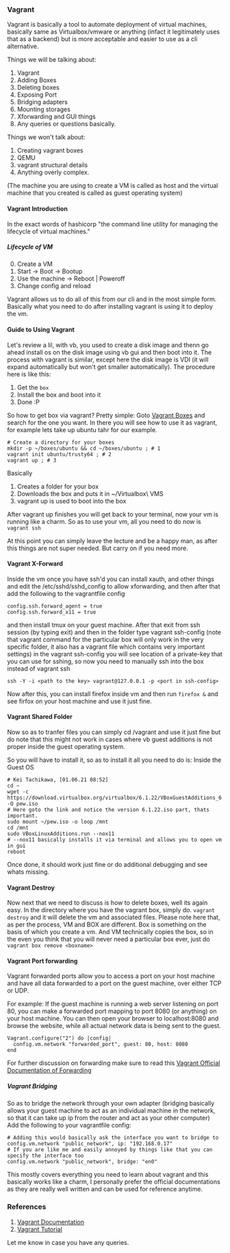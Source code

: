 ### Vagrant

Vagrant is basically a tool to automate deployment of virtual machines, basically same as Virtualbox/vmware or anything (infact it legitimately uses that as a backend) but is more acceptable and easier to use as a cli alternative. 

Things we will be talking about: 
1. Vagrant
2. Adding Boxes
3. Deleting boxes
4. Exposing Port
5. Bridging adapters
6. Mounting storages
7. Xforwarding and GUI things
8. Any queries or questions basically.

Things we won't talk about:
1. Creating vagrant boxes
2. QEMU
3. vagrant structural details
4. Anything overly complex.


(The machine you are using to create a VM is called as host and the virtual machine that you created is called as guest operating system)

#### Vagrant Introduction

In the exact words of hashicorp 
"the command line utility for managing the lifecycle of virtual machines."

##### Lifecycle of VM
0. Create a VM
1. Start -> Boot -> Bootup 
2. Use the machine -> Reboot | Poweroff
3. Change config and reload 
   
Vagrant allows us to do all of this from our cli and in the most simple form. Basically what you need to do after installing vagrant is using it to deploy the vm. 

#### Guide to Using Vagrant

Let's review a lil, with vb, you used to create a disk image and thenn go ahead install os on the disk image using vb gui and then boot into it. The process with vagrant is similar, except here the disk image is VDI (it will expand automatically but won't get smaller automatically). 
The procedure here is like this: 
1. Get the `box`
2. Install the box and boot into it
3. Done :P

So how to get box via vagrant?
Pretty simple:
Goto [Vagrant Boxes](https://app.vagrantup.com/boxes/search) and search for the one you want.
In there you will see how to use it as vagrant, for example lets take up ubuntu tahr for our example.

```
# Create a directory for your boxes
mkdir -p ~/boxes/ubuntu && cd ~/boxes/ubuntu ; # 1
vagrant init ubuntu/trusty64 ; # 2
vagrant up ; # 3
```
Basically 
1. Creates a folder for your box
2. Downloads the box and puts it in ~/Virtualbox\ VMS
3. vagrant up is used to boot into the box

After vagrant up finishes you will get back to your terminal, now your vm is running like a charm. 
So as to use your vm, all you need to do now is 
`vagrant ssh`

At this point you can simply leave the lecture and be a happy man, as after this things are not super needed. But carry on if you need more.


#### Vagrant X-Forward

Inside the vm once you have ssh'd you can install xauth, and other things and edit the /etc/sshd/sshd_config to allow xforwarding, and then after that add the following to the vagrantfile config

```
config.ssh.forward_agent = true
config.ssh.forward_x11 = true
```

and then install tmux on your guest machine. After that exit from ssh session (by typing exit) and then in the folder type vagrant ssh-config (note that vagrant command for the particular box will only work in the very specific folder, it also has a vagrant file which contains very important settings)
in the vagrant ssh-config you will see location of a private-key that you can use for sshing,
so now you need to manually ssh into the box instead of vagrant ssh 
```
ssh -Y -i <path to the key> vagrant@127.0.0.1 -p <port in ssh-config>
```
Now after this, you can install firefox inside vm and then run `firefox &` and see firfox on your host machine and use it just fine.

#### Vagrant Shared Folder

Now so as to tranfer files you can simply cd /vagrant and use it just fine but do note that this might not work in cases where vb guest additions is not proper inside the guest operating system.

So you will have to install it, so as to install it all you need to do is: 
Inside the Guest OS
```
# Kei Tachikawa, [01.06.21 08:52]
cd ~
wget -c https://download.virtualbox.org/virtualbox/6.1.22/VBoxGuestAdditions_6.1.22.iso -O pew.iso 
# Here goto the link and notice the version 6.1.22.iso part, thats important.
sudo mount ~/pew.iso -o loop /mnt
cd /mnt
sudo VBoxLinuxAdditions.run --nox11
# --nox11 basically installs it via terminal and allows you to open vm in gui
reboot
```
Once done, it should work just fine or do additional debugging and see whats missing.

#### Vagrant Destroy

Now next that we need to discuss is how to delete boxes, well its again easy.
In the directory where you have the vagrant box, simply do.
`vagrant destroy`
and it will delete the vm and associated files. Please note here that, as per the process, VM and BOX are different. Box is something on the basis of which you create a vm. And VM technically copies the box, so in the even you think that you will never need a particular box ever, just do
`vagrant box remove <boxname>`

#### Vagrant Port forwarding

Vagrant forwarded ports allow you to access a port on your host machine and have all data forwarded to a port on the guest machine, over either TCP or UDP.

For example: If the guest machine is running a web server listening on port 80, you can make a forwarded port mapping to port 8080 (or anything) on your host machine. You can then open your browser to localhost:8080 and browse the website, while all actual network data is being sent to the guest.

```
Vagrant.configure("2") do |config|
  config.vm.network "forwarded_port", guest: 80, host: 8080
end
```
For further discussion on forwarding make sure to read this [Vagrant Official Documentation of Forwarding](https://www.vagrantup.com/docs/networking/forwarded_ports)

##### Vagrant Bridging
So as to bridge the network through your own adapter (bridging basically allows your guest machine to act as an individual machine in the network, so that it can take up ip from the router and act as your other computer)
Add the following to your vagrantfile config:

```
# Adding this would basically ask the interface you want to bridge to
config.vm.network "public_network", ip: "192.168.0.17"
# If you are like me and easily annoyed by things like that you can specify the interface too
config.vm.network "public_network", bridge: "en0"
```

This mostly covers everything you need to learn about vagrant and this basically works like a charm, I personally prefer the official documentations as they are really well written and can be used for reference anytime.


### References

1. [Vagrant Documentation](https://www.vagrantup.com/docs)
2. [Vagrant Tutorial](https://learn.hashicorp.com/collections/vagrant/getting-started)


Let me know in case you have any queries.

